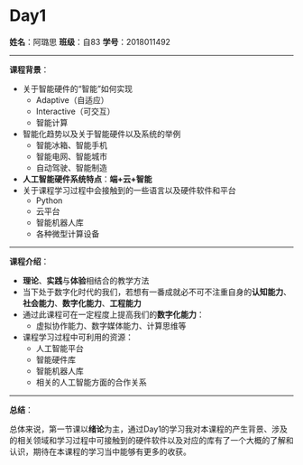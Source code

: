 # Day1

**姓名**：阿璐思    **班级**：自83    **学号**：2018011492

***

**课程背景**：

* 关于智能硬件的“智能”如何实现
  * Adaptive（自适应）
  * Interactive（可交互）  
  * 智能计算
* 智能化趋势以及关于智能硬件以及系统的举例
  * 智能冰箱、智能手机
  * 智能电网、智能城市
  * 自动驾驶、智能制造
* **人工智能硬件系统特点**：**端+云+智能**
* 关于课程学习过程中会接触到的一些语言以及硬件软件和平台
  * Python
  * 云平台
  * 智能机器人库
  * 各种微型计算设备

***

**课程介绍**：

* **理论**、**实践**与**体验**相结合的教学方法
* 当下处于数字化时代的我们，若想有一番成就必不可不注重自身的**认知能力**、**社会能力**、**数字化能力**、**工程能力**
* 通过此课程可在一定程度上提高我们的**数字化能力**：
  * 虚拟协作能力、数字媒体能力、计算思维等
* 课程学习过程中可利用的资源：
  * 人工智能平台
  * 智能硬件库
  * 智能机器人库
  * 相关的人工智能方面的合作关系

***

**总结**：

​	总体来说，第一节课以**绪论**为主，通过Day1的学习我对本课程的产生背景、涉及的相关领域和学习过程中可接触到的硬件软件以及对应的库有了一个大概的了解和认识，期待在本课程的学习当中能够有更多的收获。





